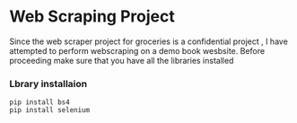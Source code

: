 # Web Scraping Project 
Since the web scraper project for groceries is a confidential project , I have attempted to perform webscraping on a demo book wesbsite.
Before proceeding make sure that you have all the libraries installed
### Lbrary installaion
```
pip install bs4
pip install selenium 
```
